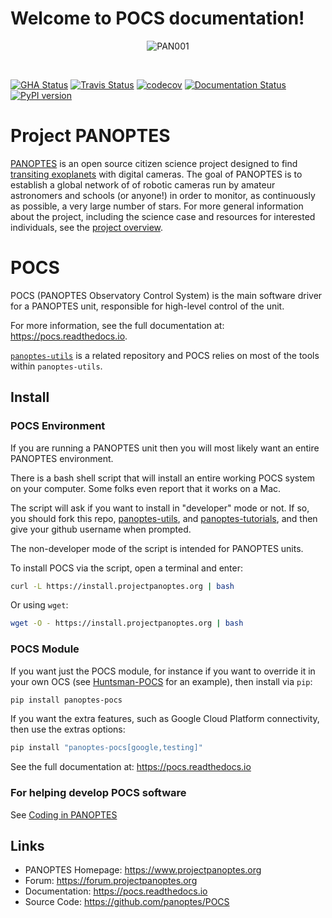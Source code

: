 Welcome to POCS documentation!
==============================

<p align="center">
<img src="https://projectpanoptes.org/uploads/2018/12/16/PAN001_sunset.png" alt="PAN001" />  
</p>
<br>

[![GHA Status](https://img.shields.io/endpoint.svg?url=https%3A%2F%2Factions-badge.atrox.dev%2Fpanoptes%2FPOCS%2Fbadge%3Fref%3Ddevelop&style=flat)](https://actions-badge.atrox.dev/panoptes/POCS/goto?ref=develop) [![Travis Status](https://travis-ci.com/panoptes/POCS.svg?branch=develop)](https://travis-ci.com/panoptes/POCS) [![codecov](https://codecov.io/gh/panoptes/POCS/branch/develop/graph/badge.svg)](https://codecov.io/gh/panoptes/POCS) [![Documentation Status](https://readthedocs.org/projects/panoptes-pocs/badge/?version=latest)](https://panoptes-pocs.readthedocs.io/en/latest/?badge=latest) [![PyPI version](https://badge.fury.io/py/panoptes-pocs.svg)](https://badge.fury.io/py/panoptes-pocs)

# Project PANOPTES

[PANOPTES](https://www.projectpanoptes.org) is an open source citizen science project 
designed to find [transiting exoplanets](https://spaceplace.nasa.gov/transits/en/) with 
digital cameras. The goal of PANOPTES is to establish a global network of of robotic 
cameras run by amateur astronomers and schools (or anyone!) in order to monitor, 
as continuously as possible, a very large number of stars. For more general information 
about the project, including the science case and resources for interested individuals, see the 
[project overview](https://projectpanoptes.org/articles/).

# POCS

POCS (PANOPTES Observatory Control System) is the main software driver for a 
PANOPTES unit, responsible for high-level control of the unit. 

For more information, see the full documentation at: https://pocs.readthedocs.io.

[`panoptes-utils`](https://www.github.com/panoptes/panoptes-utils) is a related repository and POCS
relies on most of the tools within `panoptes-utils`.

## Install

### POCS Environment

If you are running a PANOPTES unit then you will most likely want an entire PANOPTES environment.

There is a bash shell script that will install an entire working POCS system on your computer.  Some 
folks even report that it works on a Mac.

The script will ask if you want to install in "developer" mode or not. If so, you should fork this repo, [panoptes-utils](https://github.com/panoptes/panoptes-utils), and [panoptes-tutorials](https://github.com/panoptes/panoptes-tutorials),
and then give your github username when prompted.

The non-developer mode of the script is intended for PANOPTES units.
   

To install POCS via the script, open a terminal and enter:

```bash
curl -L https://install.projectpanoptes.org | bash
```

Or using `wget`:

```bash
wget -O - https://install.projectpanoptes.org | bash
```


### POCS Module

If you want just the POCS module, for instance if you want to override it in
your own OCS (see [Huntsman-POCS](https://github.com/AstroHuntsman/huntsman-pocs)
for an example), then install via `pip`:

```bash
pip install panoptes-pocs
```

If you want the extra features, such as Google Cloud Platform connectivity, then
use the extras options:

```bash
pip install "panoptes-pocs[google,testing]"
```
   
See the full documentation at: https://pocs.readthedocs.io

### For helping develop POCS software

See [Coding in PANOPTES](https://github.com/panoptes/POCS/wiki/Coding-in-PANOPTES)

Links
-----

- PANOPTES Homepage: https://www.projectpanoptes.org
- Forum: https://forum.projectpanoptes.org
- Documentation: https://pocs.readthedocs.io
- Source Code: https://github.com/panoptes/POCS
